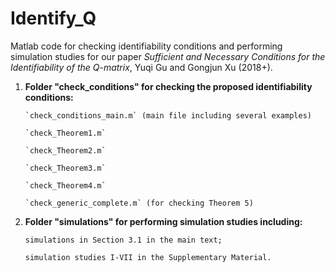 # Identify_Q

Matlab code for checking identifiability conditions and performing simulation studies for our paper _Sufficient and Necessary Conditions for the Identifiability of the Q-matrix_, Yuqi Gu and Gongjun Xu (2018+).


1. **Folder "check_conditions" for checking the proposed identifiability conditions:**  

       `check_conditions_main.m` (main file including several examples)  
       
       `check_Theorem1.m` 
       
       `check_Theorem2.m`  
       
       `check_Theorem3.m`  
       
       `check_Theorem4.m`  
       
       `check_generic_complete.m` (for checking Theorem 5)

       
2. **Folder "simulations" for performing simulation studies including:**  

       simulations in Section 3.1 in the main text; 
      
       simulation studies I-VII in the Supplementary Material.

